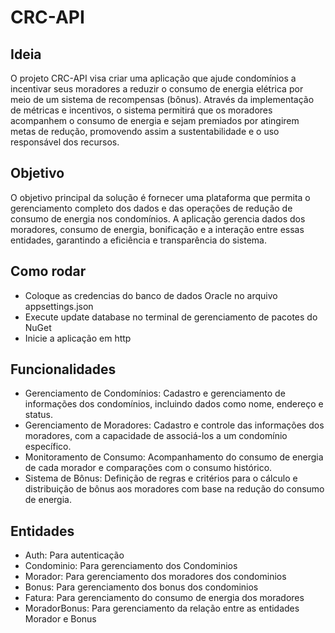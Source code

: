 # CRC-API
## Ideia
O projeto CRC-API visa criar uma aplicação que ajude condomínios a incentivar seus moradores a reduzir o consumo de energia elétrica por meio de um sistema de recompensas (bônus). Através da implementação de métricas e incentivos, o sistema permitirá que os moradores acompanhem o consumo de energia e sejam premiados por atingirem metas de redução, promovendo assim a sustentabilidade e o uso responsável dos recursos.

## Objetivo
O objetivo principal da solução é fornecer uma plataforma que permita o gerenciamento completo dos dados e das operações de redução de consumo de energia nos condomínios. A aplicação gerencia dados dos moradores, consumo de energia, bonificação e a interação entre essas entidades, garantindo a eficiência e transparência do sistema.

## Como rodar
- Coloque as credencias do banco de dados Oracle no arquivo appsettings.json
- Execute update database no terminal de gerenciamento de pacotes do NuGet
- Inicie a aplicação em http

## Funcionalidades
- Gerenciamento de Condomínios: Cadastro e gerenciamento de informações dos condomínios, incluindo dados como nome, endereço e status.
- Gerenciamento de Moradores: Cadastro e controle das informações dos moradores, com a capacidade de associá-los a um condomínio específico.
- Monitoramento de Consumo: Acompanhamento do consumo de energia de cada morador e comparações com o consumo histórico.
- Sistema de Bônus: Definição de regras e critérios para o cálculo e distribuição de bônus aos moradores com base na redução do consumo de energia.

## Entidades
- Auth: Para autenticação
- Condominio: Para gerenciamento dos Condominios
- Morador: Para gerenciamento dos moradores dos condominios
- Bonus: Para gerenciamento dos bonus dos condominios
- Fatura: Para gerenciamento do consumo de energia dos moradores
- MoradorBonus: Para gerenciamento da relação entre as entidades Morador e Bonus
